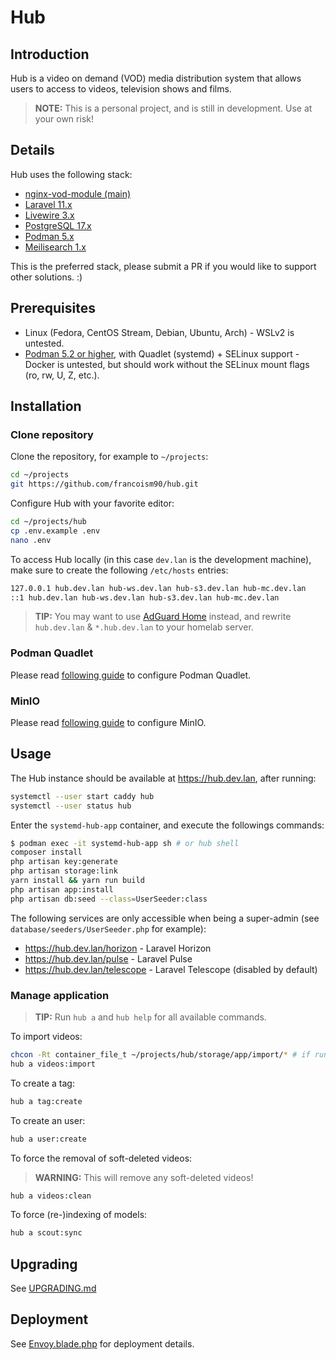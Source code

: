 # Hub

## Introduction

Hub is a video on demand (VOD) media distribution system that allows users to access to videos, television shows and films.

> **NOTE:** This is a personal project, and is still in development. Use at your own risk!

## Details

Hub uses the following stack:

- [nginx-vod-module (main)](https://github.com/kaltura/nginx-vod-module)
- [Laravel 11.x](https://laravel.com/)
- [Livewire 3.x](https://livewire.laravel.com/)
- [PostgreSQL 17.x](https://www.postgresql.org/)
- [Podman 5.x](https://podman.io/)
- [Meilisearch 1.x](https://www.meilisearch.com/)

This is the preferred stack, please submit a PR if you would like to support other solutions. :)

## Prerequisites

- Linux (Fedora, CentOS Stream, Debian, Ubuntu, Arch) - WSLv2 is untested.
- [Podman 5.2 or higher](https://podman.io/), with Quadlet (systemd) + SELinux support - Docker is untested, but should work without the SELinux mount flags (ro, rw, U, Z, etc.).

## Installation

### Clone repository

Clone the repository, for example to `~/projects`:

```bash
cd ~/projects
git https://github.com/francoism90/hub.git
```

Configure Hub with your favorite editor:

```bash
cd ~/projects/hub
cp .env.example .env
nano .env
```

To access Hub locally (in this case `dev.lan`  is the development machine), make sure to create the following `/etc/hosts` entries:

```md
127.0.0.1 hub.dev.lan hub-ws.dev.lan hub-s3.dev.lan hub-mc.dev.lan
::1 hub.dev.lan hub-ws.dev.lan hub-s3.dev.lan hub-mc.dev.lan
```

> **TIP:** You may want to use [AdGuard Home](https://adguard.com/en/adguard-home/overview.html) instead, and rewrite `hub.dev.lan` & `*.hub.dev.lan` to your homelab server.

### Podman Quadlet

Please read [following guide](docs/podman/README.md) to configure Podman Quadlet.

### MinIO

Please read [following guide](docs/minio/README.md) to configure MinIO.

## Usage

The Hub instance should be available at <https://hub.dev.lan>, after running:

```bash
systemctl --user start caddy hub
systemctl --user status hub
```

Enter the `systemd-hub-app` container, and execute the followings commands:

```bash
$ podman exec -it systemd-hub-app sh # or hub shell
composer install
php artisan key:generate
php artisan storage:link
yarn install && yarn run build
php artisan app:install
php artisan db:seed --class=UserSeeder:class
```

The following services are only accessible when being a super-admin (see `database/seeders/UserSeeder.php` for example):

- <https://hub.dev.lan/horizon> - Laravel Horizon
- <https://hub.dev.lan/pulse> - Laravel Pulse
- <https://hub.dev.lan/telescope> - Laravel Telescope (disabled by default)

### Manage application

> **TIP:** Run `hub a` and `hub help` for all available commands.

To import videos:

```bash
chcon -Rt container_file_t ~/projects/hub/storage/app/import/* # if running SELinux
hub a videos:import
```

To create a tag:

```bash
hub a tag:create
```

To create an user:

```bash
hub a user:create
```

To force the removal of soft-deleted videos:

> **WARNING:** This will remove any soft-deleted videos!

```bash
hub a videos:clean
```

To force (re-)indexing of models:

```bash
hub a scout:sync
```

## Upgrading

See [UPGRADING.md](UPGRADING.md)

## Deployment

See [Envoy.blade.php](Envoy.blade.php) for deployment details.
